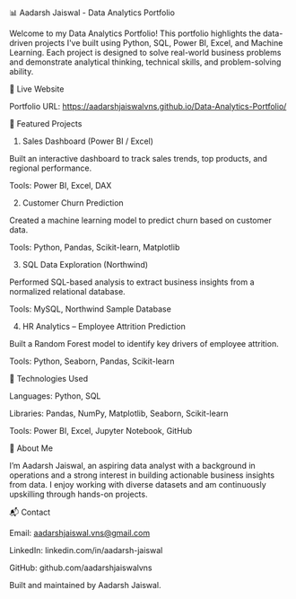 📊 Aadarsh Jaiswal - Data Analytics Portfolio

Welcome to my Data Analytics Portfolio! This portfolio highlights the data-driven projects I've built using Python, SQL, Power BI, Excel, and Machine Learning. Each project is designed to solve real-world business problems and demonstrate analytical thinking, technical skills, and problem-solving ability.

🔗 Live Website

Portfolio URL: https://aadarshjaiswalvns.github.io/Data-Analytics-Portfolio/

💼 Featured Projects

1. Sales Dashboard (Power BI / Excel)

Built an interactive dashboard to track sales trends, top products, and regional performance.

Tools: Power BI, Excel, DAX

2. Customer Churn Prediction

Created a machine learning model to predict churn based on customer data.

Tools: Python, Pandas, Scikit-learn, Matplotlib

3. SQL Data Exploration (Northwind)

Performed SQL-based analysis to extract business insights from a normalized relational database.

Tools: MySQL, Northwind Sample Database

4. HR Analytics – Employee Attrition Prediction

Built a Random Forest model to identify key drivers of employee attrition.

Tools: Python, Seaborn, Pandas, Scikit-learn

🧰 Technologies Used

Languages: Python, SQL

Libraries: Pandas, NumPy, Matplotlib, Seaborn, Scikit-learn

Tools: Power BI, Excel, Jupyter Notebook, GitHub

🙋 About Me

I’m Aadarsh Jaiswal, an aspiring data analyst with a background in operations and a strong interest in building actionable business insights from data. I enjoy working with diverse datasets and am continuously upskilling through hands-on projects.

📬 Contact

Email: aadarshjaiswal.vns@gmail.com

LinkedIn: linkedin.com/in/aadarsh-jaiswal

GitHub: github.com/aadarshjaiswalvns

Built and maintained by Aadarsh Jaiswal.
